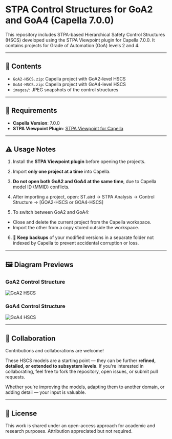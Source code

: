 # STPA Control Structures for GoA2 and GoA4 (Capella 7.0.0)

This repository includes STPA-based Hierarchical Safety Control Structures (HSCS) developed using the STPA Viewpoint plugin for Capella 7.0.0. It contains projects for Grade of Automation (GoA) levels 2 and 4.

---

## 📁 Contents

- `GoA2-HSCS.zip`: Capella project with GoA2-level HSCS  
- `GoA4-HSCS.zip`: Capella project with GoA4-level HSCS  
- `images/`: JPEG snapshots of the control structures

---

## 🔧 Requirements

- **Capella Version**: 7.0.0
- **STPA Viewpoint Plugin**: [STPA Viewpoint for Capella](https://github.com/labs4capella/stpa-capella)

---

## ⚠️ Usage Notes

1. Install the **STPA Viewpoint plugin** before opening the projects.
2. Import **only one project at a time** into Capella.
3. **Do not open both GoA2 and GoA4 at the same time**, due to Capella model ID (MMID) conflicts.
4. After importing a project, open:
ST.aird → STPA Analysis → Control Structure → [GOA2-HSCS or GOA4-HSCS]

5. To switch between GoA2 and GoA4:
- Close and delete the current project from the Capella workspace.
- Import the other from a copy stored outside the workspace.

6. 🛑 **Keep backups** of your modified versions in a separate folder not indexed by Capella to prevent accidental corruption or loss.

---

## 🖼️ Diagram Previews

### GoA2 Control Structure

![GoA2 HSCS](images/GoA2-HSCS.jpg)

### GoA4 Control Structure

![GoA4 HSCS](images/GoA4-HSCS.jpg)

---

## 🤝 Collaboration

Contributions and collaborations are welcome!

These HSCS models are a starting point — they can be further **refined, detailed, or extended to subsystem levels**. If you're interested in collaborating, feel free to fork the repository, open issues, or submit pull requests.

Whether you're improving the models, adapting them to another domain, or adding detail — your input is valuable.

---

## 📄 License

This work is shared under an open-access approach for academic and research purposes. Attribution appreciated but not required.
